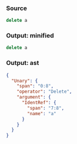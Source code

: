 ### Source
```js parse:expr
delete a
```

### Output: minified
```js
delete a
```

### Output: ast
```json
{
  "Unary": {
    "span": "0:8",
    "operator": "Delete",
    "argument": {
      "IdentRef": {
        "span": "7:8",
        "name": "a"
      }
    }
  }
}
```
